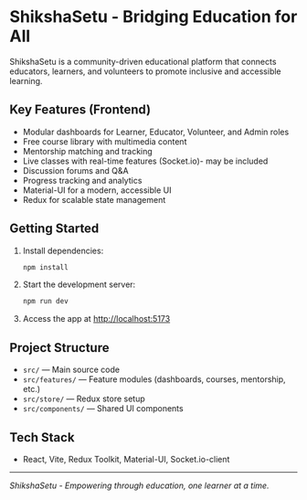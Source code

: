 
# ShikshaSetu - Bridging Education for All

ShikshaSetu is a community-driven educational platform that connects educators, learners, and volunteers to promote inclusive and accessible learning.

## Key Features (Frontend)

- Modular dashboards for Learner, Educator, Volunteer, and Admin roles
- Free course library with multimedia content
- Mentorship matching and tracking
- Live classes with real-time features (Socket.io)- may be included
- Discussion forums and Q&A
- Progress tracking and analytics
- Material-UI for a modern, accessible UI
- Redux for scalable state management

## Getting Started

1. Install dependencies:
   ```bash
   npm install
   ```
2. Start the development server:
   ```bash
   npm run dev
   ```
3. Access the app at [http://localhost:5173](http://localhost:5173)

## Project Structure

- `src/` — Main source code
- `src/features/` — Feature modules (dashboards, courses, mentorship, etc.)
- `src/store/` — Redux store setup
- `src/components/` — Shared UI components

## Tech Stack

- React, Vite, Redux Toolkit, Material-UI, Socket.io-client

---
*ShikshaSetu - Empowering through education, one learner at a time.*
